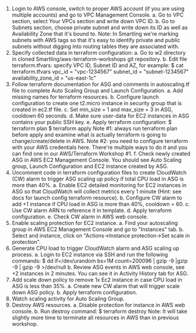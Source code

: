 1. Login to AWS console, switch to proper AWS account (if you are using multiple accounts) and go to VPC Management Console.
  a. Go to VPC section, select Your VPCs section and write down VPC ID.
  b. Go to Subnets section, choose private subnet and write down its ID as well as Availability Zone that it's bound to.
Note: In Smartling we're marking subnets with AWS tags so that it's easy to identify private and public subnets without digging into routing tables they are associated with.
3. Specify collected data in terraform configuration:
  a. Go to w2 directory in cloned Smartling/aws-terraform-workshops git repository.
  b. Edit file terraform.tfvars: specify VPC ID, Subnet ID and AZ, for example:
$ cat terraform.tfvars
vpc_id = "vpc-1234567"
subnet_id = "subnet-1234567"
availability_zone_id = "us-east-1c"
4. Follow terraform documentation for ASG and comments in autoscaling.tf file to complete Auto Scaling Group and Launch Configuration.
  a. Add missing names for terraform resources.
  b. Configure launch configuration to create one t2.micro instance in security group that is created in ec2.tf file.
  c. Set min_size = 1 and max_size = 3 in ASG, cooldown 60 seconds.
  d. Make sure user-data for EC2 instances in ASG contains your public SSH key.
  e. Apply terraform configuration:
$ terraform plan
$ terraform apply
Note #1: always run terraform plan before apply and examine what is actually terraform is going to change/create/delete in AWS.
Note #2: you need to configure terraform with your AWS credentials here. There're multiple ways to do it and you can find one in our  AWS/Terraform Workshop #1.
  f. Check newly created ASG in AWS EC2 Management Console. You should see Auto Scaling group, Launch Configuration and EC2 instance created by ASG.
5. Uncomment code in terraform configuration files to create CloudWatch (CW) alarm to trigger ASG scaling up policy if total CPU load in ASG is more than 40%.
  a. Enable EC2 detailed monitoring for EC2 instances in ASG so that CloudWatch will collect metrics every 1 minute (Hint: see docs for launch config terraform resource).
  b. Configure CW alarm to add +1 instance if CPU load in ASG is more than 40%, cooldown = 60.
  c. Use CW alarm ARN to reference it in template.
  d. Apply terraform configuration.
  e. Check CW alarm in AWS web console.
6. Enable scaling protection for EC2 instance.
  a. Find your autoscaling group in AWS EC2 Management Console and go to "Instances" tab.
  b. Select and instance, click on "Actions->Instance protection->Set scale in protection".
7. Generate CPU load to trigger CloudWatch alarm and ASG scaling up process.
  a. Login to EC2 instance via SSH and run the following commands:
$ dd if=/dev/urandom bs=1M count=200096 | gzip -9 |gzip -9 | gzip -9 >/dev/null
  b. Review ASG events in AWS web console, see +2 instances in 2 minutes. You can see it in Activity History tab for ASG.
8. Add scale down policy to remove 1x Ec2 instance in case CPU load in ASG is less than 35%.
  a. Create new CW alarm that will trigger scale down ASG policy.
  b. Apply terraform configuration.
9. Watch scaling activity for Auto Scaling Group.
10. Destroy AWS resources.
  a. Disable protection for instance in AWS web console.
  b. Run destroy command:
$ terraform destroy
Note: It will take slightly more time to terminate all resources in AWS than in previous workshop.